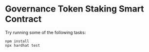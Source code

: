 # Governance Token Staking Smart Contract

Try running some of the following tasks:

```shell
npm install
npx hardhat test
```
